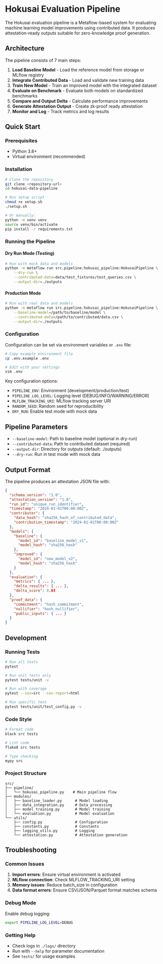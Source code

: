 # Hokusai Evaluation Pipeline

The Hokusai evaluation pipeline is a Metaflow-based system for evaluating machine learning model improvements using contributed data. It produces attestation-ready outputs suitable for zero-knowledge proof generation.

## Architecture

The pipeline consists of 7 main steps:

1. **Load Baseline Model** - Load the reference model from storage or MLflow registry
2. **Integrate Contributed Data** - Load and validate new training data
3. **Train New Model** - Train an improved model with the integrated dataset
4. **Evaluate on Benchmark** - Evaluate both models on standardized benchmarks
5. **Compare and Output Delta** - Calculate performance improvements
6. **Generate Attestation Output** - Create zk-proof ready attestation
7. **Monitor and Log** - Track metrics and log results

## Quick Start

### Prerequisites

- Python 3.8+
- Virtual environment (recommended)

### Installation

```bash
# Clone the repository
git clone <repository-url>
cd hokusai-data-pipeline

# Run setup script
chmod +x setup.sh
./setup.sh

# Or manually:
python -m venv venv
source venv/bin/activate
pip install -r requirements.txt
```

### Running the Pipeline

#### Dry Run Mode (Testing)

```bash
# Run with mock data and models
python -m metaflow run src.pipeline.hokusai_pipeline:HokusaiPipeline \
    --dry-run \
    --contributed-data=data/test_fixtures/test_queries.csv \
    --output-dir=./outputs
```

#### Production Mode

```bash
# Run with real data and models
python -m metaflow run src.pipeline.hokusai_pipeline:HokusaiPipeline \
    --baseline-model=/path/to/baseline/model \
    --contributed-data=/path/to/contributed/data.csv \
    --output-dir=./outputs
```

### Configuration

Configuration can be set via environment variables or `.env` file:

```bash
# Copy example environment file
cp .env.example .env

# Edit with your settings
vim .env
```

Key configuration options:

- `PIPELINE_ENV`: Environment (development/production/test)
- `PIPELINE_LOG_LEVEL`: Logging level (DEBUG/INFO/WARNING/ERROR)
- `MLFLOW_TRACKING_URI`: MLflow tracking server URI
- `RANDOM_SEED`: Random seed for reproducibility
- `DRY_RUN`: Enable test mode with mock data

## Pipeline Parameters

- `--baseline-model`: Path to baseline model (optional in dry-run)
- `--contributed-data`: Path to contributed dataset (required)
- `--output-dir`: Directory for outputs (default: ./outputs)
- `--dry-run`: Run in test mode with mock data

## Output Format

The pipeline produces an attestation JSON file with:

```json
{
  "schema_version": "1.0",
  "attestation_version": "1.0",
  "run_id": "unique_run_identifier",
  "timestamp": "2024-01-01T00:00:00Z",
  "contributor": {
    "data_hash": "sha256_hash_of_contributed_data",
    "contribution_timestamp": "2024-01-01T00:00:00Z"
  },
  "models": {
    "baseline": {
      "model_id": "baseline_model_v1",
      "model_hash": "sha256_hash"
    },
    "improved": {
      "model_id": "new_model_v2",
      "model_hash": "sha256_hash"
    }
  },
  "evaluation": {
    "metrics": { ... },
    "delta_results": { ... },
    "delta_score": 0.03
  },
  "proof_data": {
    "commitment": "hash_commitment",
    "nullifier": "hash_nullifier",
    "public_inputs": { ... }
  }
}
```

## Development

### Running Tests

```bash
# Run all tests
pytest

# Run unit tests only
pytest tests/unit -v

# Run with coverage
pytest --cov=src --cov-report=html

# Run specific test
pytest tests/unit/test_config.py -v
```

### Code Style

```bash
# Format code
black src tests

# Lint code
flake8 src tests

# Type checking
mypy src
```

### Project Structure

```
src/
├── pipeline/
│   └── hokusai_pipeline.py    # Main pipeline flow
├── modules/
│   ├── baseline_loader.py      # Model loading
│   ├── data_integration.py     # Data processing
│   ├── model_training.py       # Model training
│   └── evaluation.py           # Model evaluation
└── utils/
    ├── config.py               # Configuration
    ├── constants.py            # Constants
    ├── logging_utils.py        # Logging
    └── attestation.py          # Attestation generation
```

## Troubleshooting

### Common Issues

1. **Import errors**: Ensure virtual environment is activated
2. **MLflow connection**: Check MLFLOW_TRACKING_URI setting
3. **Memory issues**: Reduce batch_size in configuration
4. **Data format errors**: Ensure CSV/JSON/Parquet format matches schema

### Debug Mode

Enable debug logging:

```bash
export PIPELINE_LOG_LEVEL=DEBUG
```

### Getting Help

- Check logs in `./logs/` directory
- Run with `--help` for parameter documentation
- See `tests/` for usage examples